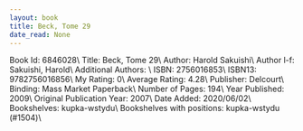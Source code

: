 ```yaml
---
layout: book
title: Beck, Tome 29
date_read: None
---
```


Book Id: 6846028\ 
Title: Beck, Tome 29\ 
Author: Harold Sakuishi\ 
Author l-f: Sakuishi, Harold\ 
Additional Authors: \ 
ISBN: 2756016853\ 
ISBN13: 9782756016856\ 
My Rating: 0\ 
Average Rating: 4.28\ 
Publisher: Delcourt\ 
Binding: Mass Market Paperback\ 
Number of Pages: 194\ 
Year Published: 2009\ 
Original Publication Year: 2007\ 
Date Added: 2020/06/02\ 
Bookshelves: kupka-wstydu\ 
Bookshelves with positions: kupka-wstydu (#1504)\ 

